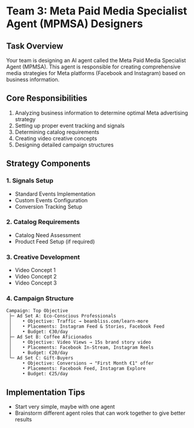 # Team 3: Meta Paid Media Specialist Agent (MPMSA) Designers

## Task Overview
Your team is designing an AI agent called the Meta Paid Media Specialist Agent (MPMSA). This agent is responsible for creating comprehensive media strategies for Meta platforms (Facebook and Instagram) based on business information.

## Core Responsibilities
1. Analyzing business information to determine optimal Meta advertising strategy
2. Setting up proper event tracking and signals
3. Determining catalog requirements
4. Creating video creative concepts
5. Designing detailed campaign structures

## Strategy Components

### 1. Signals Setup
- Standard Events Implementation
- Custom Events Configuration
- Conversion Tracking Setup

### 2. Catalog Requirements
- Catalog Need Assessment
- Product Feed Setup (if required)


### 3. Creative Development
- Video Concept 1
- Video Concept 2
- Video Concept 3

### 4. Campaign Structure
```
Campaign: Top Objective
 ├─ Ad Set A: Eco-Conscious Professionals
 │    • Objective: Traffic → beanbliss.com/learn-more
 │    • Placements: Instagram Feed & Stories, Facebook Feed
 │    • Budget: €30/day
 ├─ Ad Set B: Coffee Aficionados
 │    • Objective: Video Views → 15s brand story video
 │    • Placements: Facebook In-Stream, Instagram Reels
 │    • Budget: €20/day
 └─ Ad Set C: Gift-Buyers
      • Objective: Conversions → "First Month €1" offer
      • Placements: Facebook Feed, Instagram Explore
      • Budget: €25/day
```

## Implementation Tips
- Start very simple, maybe with one agent
- Brainstorm different agent roles that can work together to give better results